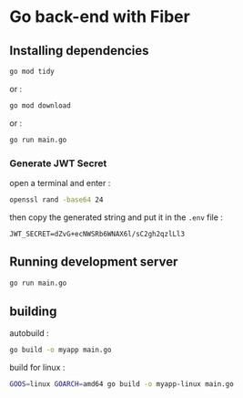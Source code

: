 # Go back-end with Fiber

## Installing dependencies

```bash
go mod tidy
```

or :

```bash
go mod download
```

or :

```bash
go run main.go
```

### Generate JWT Secret

open a terminal and enter :

```bash
openssl rand -base64 24
```

then copy the generated string and put it in the `.env` file :

```env
JWT_SECRET=dZvG+ecNWSRb6WNAX6l/sC2gh2qzlLl3
```

## Running development server

```bash
go run main.go
```


## building

autobuild :

```bash
go build -o myapp main.go
```

build for linux :

```bash
GOOS=linux GOARCH=amd64 go build -o myapp-linux main.go
```



